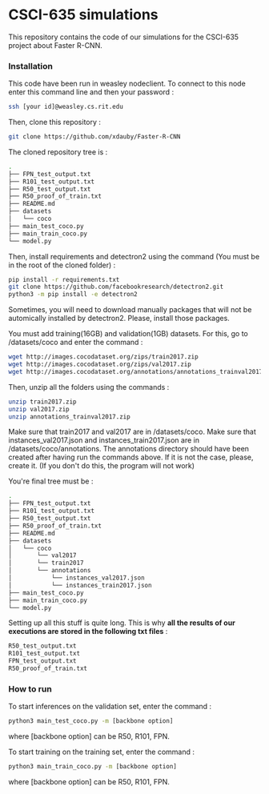 # CSCI-635 simulations 
This repository contains the code of our simulations for the CSCI-635 project about Faster R-CNN.

### Installation

This code have been run in weasley nodeclient. To connect to this node enter this command line and then your password :

```sh
ssh [your id]@weasley.cs.rit.edu
```

Then, clone this repository :

```sh
git clone https://github.com/xdauby/Faster-R-CNN
```

The cloned repository tree is :

```sh
.
├── FPN_test_output.txt
├── R101_test_output.txt
├── R50_test_output.txt
├── R50_proof_of_train.txt
├── README.md
├── datasets
│   └── coco
├── main_test_coco.py
├── main_train_coco.py
└── model.py
```

Then, install requirements and detectron2 using the command (You must be in the root of the cloned folder) : 

```sh
pip install -r requirements.txt
git clone https://github.com/facebookresearch/detectron2.git
python3 -m pip install -e detectron2
```
Sometimes, you will need to download manually packages that will not be automically installed by detectron2. Please, install those packages.

You must add training(16GB) and validation(1GB) datasets. For this, go to /datasets/coco and enter the command :

```sh
wget http://images.cocodataset.org/zips/train2017.zip
wget http://images.cocodataset.org/zips/val2017.zip
wget http://images.cocodataset.org/annotations/annotations_trainval2017.zip
```

Then, unzip all the folders using the commands :

```sh
unzip train2017.zip
unzip val2017.zip
unzip annotations_trainval2017.zip
```

Make sure that train2017 and val2017 are in /datasets/coco.
Make sure that instances_val2017.json and instances_train2017.json are in /datasets/coco/annotations. The annotations directory should have been created after having run the commands above. If it is not the case, please, create it.
(If you don't do this, the program will not work)


You're final tree must be :

```sh
.
├── FPN_test_output.txt
├── R101_test_output.txt
├── R50_test_output.txt
├── R50_proof_of_train.txt
├── README.md
├── datasets
│   └── coco
│       └── val2017
│       └── train2017
│       └── annotations
│           └── instances_val2017.json
│           └── instances_train2017.json
├── main_test_coco.py
├── main_train_coco.py
└── model.py
```

Setting up all this stuff is quite long. This is why **all the results of our executions are stored in the following txt files** :

```sh
R50_test_output.txt
R101_test_output.txt
FPN_test_output.txt
R50_proof_of_train.txt
```

### How to run 

To start inferences on the validation set, enter the command :

```sh
python3 main_test_coco.py -m [backbone option]
```
where [backbone option] can be R50, R101, FPN.


To start training on the training set, enter the command :

```sh
python3 main_train_coco.py -m [backbone option]
```
where [backbone option] can be R50, R101, FPN.




